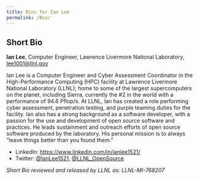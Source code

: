 ```yaml
---
title: Bios for Ian Lee
permalink: /Bio/
---
```


## Short Bio

**Ian Lee**,
Computer Engineer,
Lawrence Livermore National Laboratory,
lee1001@llnl.gov

Ian Lee is a Computer Engineer and Cyber Assessment Coordinator in the High-Performance Computing (HPC) facility at Lawrence Livermore National Laboratory (LLNL); home to some of the largest supercomputers on the planet, including Sierra, currently the #2 in the world with a performance of 94.6 Pflop/s. At LLNL, Ian has created a role performing cyber assessment, penetration testing, and purple teaming duties for the facility. Ian also has a strong background as a software developer, with a passion for the use and development of open source software and practices. He leads sustainment and outreach efforts of open source software produced by the laboratory. His personal mission is to always “leave things better than you found them.”

- LinkedIn: https://www.linkedin.com/in/ianlee1521/
- Twitter: [@IanLee1521](https://twitter.com/ianlee1521), [@LLNL_OpenSource](https://twitter.com/llnl_opensource)

*Short Bio reviewed and released by LLNL as: LLNL-MI-768207*
